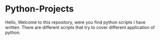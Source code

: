 # Python-Projects
Hello, Welcome to this repository, were you find python scripts i have written.
There are different scripts that try to cover different application of python.
